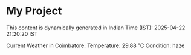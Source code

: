 # My Project

This content is dynamically generated in Indian Time (IST): 2025-04-22 21:20:20 IST


Current Weather in Coimbatore:
Temperature: 29.88 °C
Condition: haze
